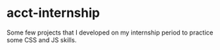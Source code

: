 # acct-internship
Some few projects that I developed on my internship period to practice some CSS and JS skills.
